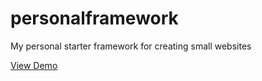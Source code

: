 # personalframework
My personal starter framework for creating small websites

[View Demo](https://lilylam81.github.io/personalframework)
